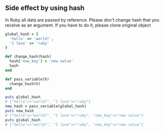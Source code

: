 ## Side effect by using hash

In Ruby all data are passed by reference. Please don't change hash that you receive as an argument. If you have to do it, please clone original object

```ruby
global_hash = {
  'hello' => 'world!',
  'I love' => 'ruby'
}

def change_hash(hash)
  hash['new_key'] = 'new value'
  hash
end

def pass_variable(h)
  change_hash(h)
end

puts global_hash
# {"hello"=>"world!", "I love"=>"ruby"}
new_hash = pass_variable(global_hash)
puts new_hash
# {"hello"=>"world!", "I love"=>"ruby", "new_key"=>"new value"}
puts global_hash
# {"hello"=>"world!", "I love"=>"ruby", "new_key"=>"new value"}
```

